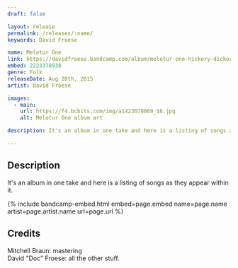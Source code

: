 ```yaml
---
draft: false

layout: release
permalink: /releases/:name/
keywords: David Froese

name: Melotur One
link: https://davidfroese.bandcamp.com/album/melotur-one-hickory-dickory-schlock
embed: 2223378938
genre: Folk
releaseDate: Aug 28th, 2015
artist: David Froese

images:
  - main:
    url: https://f4.bcbits.com/img/a1423078069_16.jpg
    alt: Melotur One album art

description: It's an album in one take and here is a listing of songs as they appear within it.

---
```


## Description

<p>It's an album in one take and here is a listing of songs as they appear within it. </p>

<p></p>

{% include bandcamp-embed.html
  embed=page.embed
  name=page.name
  artist=page.artist.name
  url=page.url
%}

## Credits

<p>Mitchell Braun: mastering<br/>
David "Doc" Froese: all the other stuff.</p>
